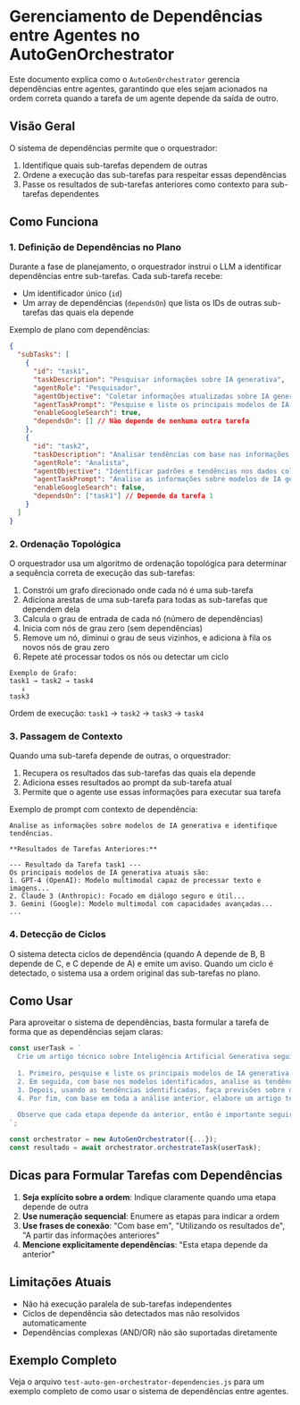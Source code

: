 # Gerenciamento de Dependências entre Agentes no AutoGenOrchestrator

Este documento explica como o `AutoGenOrchestrator` gerencia dependências entre agentes, garantindo que eles sejam acionados na ordem correta quando a tarefa de um agente depende da saída de outro.

## Visão Geral

O sistema de dependências permite que o orquestrador:

1. Identifique quais sub-tarefas dependem de outras
2. Ordene a execução das sub-tarefas para respeitar essas dependências
3. Passe os resultados de sub-tarefas anteriores como contexto para sub-tarefas dependentes

## Como Funciona

### 1. Definição de Dependências no Plano

Durante a fase de planejamento, o orquestrador instrui o LLM a identificar dependências entre sub-tarefas. Cada sub-tarefa recebe:

- Um identificador único (`id`)
- Um array de dependências (`dependsOn`) que lista os IDs de outras sub-tarefas das quais ela depende

Exemplo de plano com dependências:

```json
{
  "subTasks": [
    {
      "id": "task1",
      "taskDescription": "Pesquisar informações sobre IA generativa",
      "agentRole": "Pesquisador",
      "agentObjective": "Coletar informações atualizadas sobre IA generativa",
      "agentTaskPrompt": "Pesquise e liste os principais modelos de IA generativa atuais",
      "enableGoogleSearch": true,
      "dependsOn": [] // Não depende de nenhuma outra tarefa
    },
    {
      "id": "task2",
      "taskDescription": "Analisar tendências com base nas informações coletadas",
      "agentRole": "Analista",
      "agentObjective": "Identificar padrões e tendências nos dados coletados",
      "agentTaskPrompt": "Analise as informações sobre modelos de IA generativa e identifique tendências",
      "enableGoogleSearch": false,
      "dependsOn": ["task1"] // Depende da tarefa 1
    }
  ]
}
```

### 2. Ordenação Topológica

O orquestrador usa um algoritmo de ordenação topológica para determinar a sequência correta de execução das sub-tarefas:

1. Constrói um grafo direcionado onde cada nó é uma sub-tarefa
2. Adiciona arestas de uma sub-tarefa para todas as sub-tarefas que dependem dela
3. Calcula o grau de entrada de cada nó (número de dependências)
4. Inicia com nós de grau zero (sem dependências)
5. Remove um nó, diminui o grau de seus vizinhos, e adiciona à fila os novos nós de grau zero
6. Repete até processar todos os nós ou detectar um ciclo

```
Exemplo de Grafo:
task1 → task2 → task4
   ↓
task3
```

Ordem de execução: `task1` → `task2` → `task3` → `task4`

### 3. Passagem de Contexto

Quando uma sub-tarefa depende de outras, o orquestrador:

1. Recupera os resultados das sub-tarefas das quais ela depende
2. Adiciona esses resultados ao prompt da sub-tarefa atual
3. Permite que o agente use essas informações para executar sua tarefa

Exemplo de prompt com contexto de dependência:

```
Analise as informações sobre modelos de IA generativa e identifique tendências.

**Resultados de Tarefas Anteriores:**

--- Resultado da Tarefa task1 ---
Os principais modelos de IA generativa atuais são:
1. GPT-4 (OpenAI): Modelo multimodal capaz de processar texto e imagens...
2. Claude 3 (Anthropic): Focado em diálogo seguro e útil...
3. Gemini (Google): Modelo multimodal com capacidades avançadas...
...
```

### 4. Detecção de Ciclos

O sistema detecta ciclos de dependência (quando A depende de B, B depende de C, e C depende de A) e emite um aviso. Quando um ciclo é detectado, o sistema usa a ordem original das sub-tarefas no plano.

## Como Usar

Para aproveitar o sistema de dependências, basta formular a tarefa de forma que as dependências sejam claras:

```javascript
const userTask = `
  Crie um artigo técnico sobre Inteligência Artificial Generativa seguindo estas etapas:
  
  1. Primeiro, pesquise e liste os principais modelos de IA generativa atuais.
  2. Em seguida, com base nos modelos identificados, analise as tendências.
  3. Depois, usando as tendências identificadas, faça previsões sobre o futuro.
  4. Por fim, com base em toda a análise anterior, elabore um artigo técnico completo.
  
  Observe que cada etapa depende da anterior, então é importante seguir a ordem correta.
`;

const orchestrator = new AutoGenOrchestrator({...});
const resultado = await orchestrator.orchestrateTask(userTask);
```

## Dicas para Formular Tarefas com Dependências

1. **Seja explícito sobre a ordem**: Indique claramente quando uma etapa depende de outra
2. **Use numeração sequencial**: Enumere as etapas para indicar a ordem
3. **Use frases de conexão**: "Com base em", "Utilizando os resultados de", "A partir das informações anteriores"
4. **Mencione explicitamente dependências**: "Esta etapa depende da anterior"

## Limitações Atuais

- Não há execução paralela de sub-tarefas independentes
- Ciclos de dependência são detectados mas não resolvidos automaticamente
- Dependências complexas (AND/OR) não são suportadas diretamente

## Exemplo Completo

Veja o arquivo `test-auto-gen-orchestrator-dependencies.js` para um exemplo completo de como usar o sistema de dependências entre agentes.
